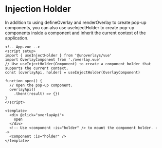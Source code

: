 # Injection Holder

In addition to using defineOverlay and renderOverlay to create pop-up components, you can also use useInjectHolder to create pop-up components inside a component and inherit the current context of the application.

```vue
<!-- App.vue -->
<script setup>
import { useInjectHolder } from '@unoverlays/vue'
import OverlayComponent from './overlay.vue'
// Use useInjectHolder(Component) to create a component holder that supports the current context.
const [overlayApi, holder] = useInjectHolder(OverlayComponent)

function open() {
  // Open the pop-up component.
  overlayApi()
    .then((result) => {})
}
</script>

<template>
  <div @click="overlayApi">
    open
  </div>
  <!-- Use <component :is="holder" /> to mount the component holder. -->
  <component :is="holder" />
</template>
```

